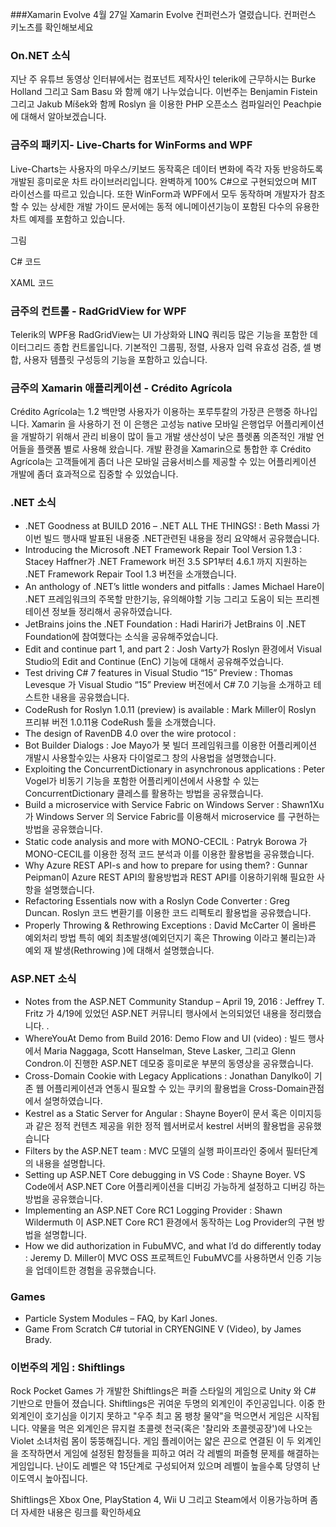 ###Xamarin Evolve
4월 27일 Xamarin Evolve 컨퍼런스가 열렸습니다. 컨퍼런스 키노츠를 확인해보세요

### On.NET 소식
지난 주 유튜브 동영상 인터뷰에서는 컴포넌트 제작사인 telerik에 근무하시는  Burke Holland 그리고 Sam Basu 와 함께  얘기 나누었습니다. 이번주는  Benjamin Fistein 그리고 Jakub Míšek와 함께 Roslyn 을 이용한 PHP 오픈소스 컴파일러인 Peachpie에 대해서 알아보겠습니다.

### 금주의 패키지- Live-Charts for WinForms and WPF
Live-Charts는 사용자의 마우스/키보드 동작혹은 데이터 변화에 즉각 자동 반응하도록 개발된 흥미로운 차트 라이브러리입니다. 완벽하게 100% C#으로 구현되었으며 MIT 라이선스를 따르고 있습니다. 또한 WinForm과 WPF에서 모두 동작하며 개발자가 참조할 수 있는 상세한 개발 가이드 문서에는 동적 에니메이션기능이 포함된 다수의 유용한 차트 예제를 포함하고 있습니다.

그림

C# 코드

XAML 코드

### 금주의 컨트롤 - RadGridView for WPF
Telerik의 WPF용 RadGridView는 UI 가상화와 LINQ 쿼리등 많은 기능을 포함한 데이터그리드 종합 컨트롤입니다. 기본적인 그룹핑, 정렬, 사용자 입력 유효성 검증, 셀 병합, 사용자 템플릿 구성등의 기능을 포함하고 있습니다.

### 금주의 Xamarin 애플리케이션 - Crédito Agrícola
Crédito Agrícola는 1.2 백만명 사용자가 이용하는 포루투칼의 가장큰 은행중 하나입니다. Xamarin 을 사용하기 전 이 은행은 고성능 native 모바일 은행업무 어플리케이션을 개발하기 위해서 관리 비용이 많이 들고 개발 생산성이 낮은 플렛폼 의존적인 개발 언어들을 플랫폼 별로 사용해 왔습니다.  개발 환경을 Xamarin으로 통합한 후 Crédito Agrícola는 고객들에게 좀더 나은 모바일 금융서비스를 제공할 수 있는 어플리케이션 개발에 좀더 효과적으로 집중할 수 있었습니다.


### .NET 소식
* .NET Goodness at BUILD 2016 – .NET ALL THE THINGS! : Beth Massi 가 이번 빌드 행사때 발표된 내용중 .NET관련된 내용을 정리 요약해서 공유했습니다.
* Introducing the Microsoft .NET Framework Repair Tool Version 1.3 : Stacey Haffner가 .NET Framework  버전 3.5 SP1부터 4.6.1 까지 지원하는  .NET Framework Repair Tool 1.3 버전을 소개했습니다.
* An anthology of .NET’s little wonders and pitfalls : James Michael Hare이 .NET 프레임워크의 주목할 만한기능, 유의해야할 기능 그리고 도움이 되는 프리젠테이션 정보들 정리해서 공유하였습니다.
* JetBrains joins the .NET Foundation : Hadi Hariri가 JetBrains 이  .NET Foundation에 참여했다는 소식을 공유해주었습니다.
* Edit and continue part 1, and part 2 : Josh Varty가 Roslyn 환경에서 Visual Studio의 Edit and Continue (EnC) 기능에 대해서 공유해주었습니다.
* Test driving C# 7 features in Visual Studio “15” Preview : Thomas Levesque 가 Visual Studio “15” Preview 버전에서  C# 7.0 기능을 소개하고 테스트한 내용을 공유했습니다.
* CodeRush for Roslyn 1.0.11 (preview) is available : Mark Miller이 Roslyn 프리뷰 버전 1.0.11용 CodeRush 툴을 소개했습니다.
* The design of RavenDB 4.0 over the wire protocol : 
* Bot Builder Dialogs : Joe Mayo가 봇 빌더 프레임워크를 이용한 어플리케이션 개발시 사용할수있는 사용자 다이얼로그 창의 사용법을 설명했습니다.
* Exploiting the ConcurrentDictionary in asynchronous applications : Peter Vogel가 비동기 기능을 포함한 어플리케이션에서 사용할 수 있는 ConcurrentDictionary 클레스를 활용하는 방법을 공유했습니다.
* Build a microservice with Service Fabric on Windows Server : Shawn1Xu가 Windows Server 의 Service Fabric를 이용해서 microservice 를 구현하는 방법을 공유했습니다.
* Static code analysis and more with MONO-CECIL : Patryk Borowa 가 MONO-CECIL를 이용한 정적 코드 분석과 이를 이용한 활용법을 공유했습니다.
* Why Azure REST API-s and how to prepare for using them? : Gunnar Peipman이  Azure REST API의 활용방법과 REST API를 이용하기위해 필요한 사항을 설명했습니다.
* Refactoring Essentials now with a Roslyn Code Converter : Greg Duncan. Roslyn 코드 변환기를 이용한 코드 리펙토리 활용법을 공유했습니다.
* Properly Throwing & Rethrowing Exceptions : David McCarter 이 올바른 예외처리 방법 특히 예외 최초발생(예외던지기 혹은 Throwing 이라고 불리는)과 예외 재 발생(Rethrowing )에 대해서 설명했습니다.
 

### ASP.NET 소식
* Notes from the ASP.NET Community Standup – April 19, 2016 : Jeffrey T. Fritz 가 4/19에 있었던 ASP.NET 커뮤니티 행사에서 논의되었던 내용을 정리했습니다. .
* WhereYouAt Demo from Build 2016: Demo Flow and UI (video) : 빌드 행사에서  Maria Naggaga, Scott Hanselman, Steve Lasker, 그리고 Glenn Condron.이 진행한 ASP.NET 데모중 흥미로운 부분의 동영상을 공유했습니다.
* Cross-Domain Cookie with Legacy Applications : Jonathan Danylko이 기존 웹 어플리케이션과 연동시 필요할 수 있는 쿠키의 활용법을 Cross-Domain관점에서 설명하였습니다.
* Kestrel as a Static Server for Angular : Shayne Boyer이 문서 혹은 이미지등과 같은 정적 컨텐츠 제공을 위한 정적 웹서버로서 kestrel 서버의 활용법을 공유했습니다
* Filters by the ASP.NET team : MVC 모델의 실행 파이프라인 중에서 필터단계의 내용을 설명합니다.
* Setting up ASP.NET Core debugging in VS Code : Shayne Boyer. VS Code에서 ASP.NET Core 어플리케이션을 디버깅 가능하게 설정하고 디버깅 하는 방법을 공유했습니다.
* Implementing an ASP.NET Core RC1 Logging Provider : Shawn Wildermuth 이 ASP.NET Core RC1  환경에서 동작하는 Log Provider의 구현 방법을 설명합니다.
* How we did authorization in FubuMVC, and what I’d do differently today : Jeremy D. Miller이 MVC OSS 프로젝트인 FubuMVC를 사용하면서 인증 기능을 업데이트한 경험을 공유했습니다.


### Games
* Particle System Modules – FAQ, by Karl Jones.
* Game From Scratch C# tutorial in CRYENGINE V (Video), by James Brady. 

### 이번주의 게임 : Shiftlings
Rock Pocket Games 가 개발한 Shiftlings은 퍼즐 스타일의 게임으로  Unity 와 C# 기반으로 만들어 졌습니다. Shiftlings은 귀여운 두명의 외계인이 주인공입니다. 이중 한 외계인이 호기심을 이기지 못하고 "우주 최고 몸 팽창 물약"을 먹으면서 게임은 시작됩니다.  약물을 먹은 외계인은 뮤지컬 초콜렛 천국(혹은 '찰리와 초콜렛공장')에 나오는 Violet 소녀처럼 몸이 뚱뚱해집니다. 게임 플레이어는 얇은 끈으로 연결된 이 두 외계인을 조작하면서 게임에 설정된 함정들을 피하고 여러 각 레벨의 퍼즐형 문제를 해결하는 게임입니다. 난이도 레벨은 약 15단계로 구성되어져 있으며 레벨이 높을수록 당영히 난이도역시 높아집니다.


Shiftlings은 Xbox One, PlayStation 4, Wii U 그리고 Steam에서 이용가능하며 좀더 자세한 내용은 링크를 확인하세요
